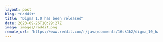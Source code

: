 ```yaml
---
layout: post
blog: "Reddit"
title: "Digma 1.0 has been released"
date: 2023-09-26T10:29:27Z
image: images/reddit.png
remote_url: "https://www.reddit.com/r/java/comments/16sk1h2/digma_10_has_been_released/"
---
```

